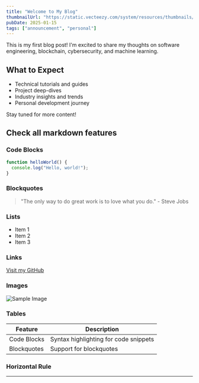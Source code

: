 ```yaml
---
title: "Welcome to My Blog"
thumbnailUrl: "https://static.vecteezy.com/system/resources/thumbnails/036/594/092/small_2x/man-empty-avatar-photo-placeholder-for-social-networks-resumes-forums-and-dating-sites-male-and-female-no-photo-images-for-unfilled-user-profile-free-vector.jpg"
pubDate: 2025-01-15
tags: ["announcement", "personal"]
---
```


This is my first blog post! I'm excited to share my thoughts on software engineering, blockchain, cybersecurity, and machine learning.

## What to Expect

- Technical tutorials and guides
- Project deep-dives
- Industry insights and trends
- Personal development journey

Stay tuned for more content!

## Check all markdown features

### Code Blocks

```javascript
function helloWorld() {
  console.log("Hello, world!");
}
```

### Blockquotes

> "The only way to do great work is to love what you do." - Steve Jobs

### Lists

- Item 1
- Item 2
- Item 3

### Links

[Visit my GitHub](https://github.com/yourusername)

### Images

![Sample Image](https://encrypted-tbn0.gstatic.com/images?q=tbn:ANd9GcR4dGWQgdRtlbW5aRFnN5K5pjTRSFsVWuGf7A&s)

### Tables

| Feature     | Description                           |
| ----------- | ------------------------------------- |
| Code Blocks | Syntax highlighting for code snippets |
| Blockquotes | Support for blockquotes               |

### Horizontal Rule

---
